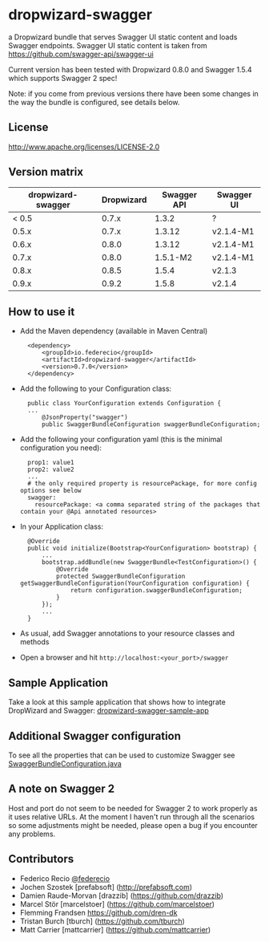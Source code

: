dropwizard-swagger
==================

a Dropwizard bundle that serves Swagger UI static content and loads Swagger endpoints. Swagger UI static content is taken from https://github.com/swagger-api/swagger-ui

Current version has been tested with Dropwizard 0.8.0 and Swagger 1.5.4 which supports Swagger 2 spec!

Note: if you come from previous versions there have been some changes in the way the bundle is configured, see details below.

License
-------

http://www.apache.org/licenses/LICENSE-2.0

Version matrix
--------------

dropwizard-swagger|Dropwizard|Swagger API|Swagger UI 
------------------|----------|-----------|----------
     < 0.5        |   0.7.x  |   1.3.2   |    ?
       0.5.x      |   0.7.x  |   1.3.12  | v2.1.4-M1
       0.6.x      |   0.8.0  |   1.3.12  | v2.1.4-M1
       0.7.x      |   0.8.0  |   1.5.1-M2| v2.1.4-M1
       0.8.x      |   0.8.5  |   1.5.4   | v2.1.3
       0.9.x      |   0.9.2  |   1.5.8   | v2.1.4
       
How to use it
-------------

* Add the Maven dependency (available in Maven Central)

        <dependency>
            <groupId>io.federecio</groupId>
            <artifactId>dropwizard-swagger</artifactId>
            <version>0.7.0</version>
        </dependency>


* Add the following to your Configuration class:

        public class YourConfiguration extends Configuration {
        ...
            @JsonProperty("swagger")
            public SwaggerBundleConfiguration swaggerBundleConfiguration;

* Add the following your configuration yaml (this is the minimal configuration you need):

        prop1: value1
        prop2: value2
        ...
        # the only required property is resourcePackage, for more config options see below
        swagger:
          resourcePackage: <a comma separated string of the packages that contain your @Api annotated resources>



* In your Application class:

		@Override
		public void initialize(Bootstrap<YourConfiguration> bootstrap) {
		    ...
            bootstrap.addBundle(new SwaggerBundle<TestConfiguration>() {
                @Override
                protected SwaggerBundleConfiguration getSwaggerBundleConfiguration(YourConfiguration configuration) {
                    return configuration.swaggerBundleConfiguration;
                }
            });
            ...
		}


* As usual, add Swagger annotations to your resource classes and methods


* Open a browser and hit `http://localhost:<your_port>/swagger`

Sample Application
------------------

Take a look at this sample application that shows how to integrate DropWizard and Swagger: [dropwizard-swagger-sample-app](https://github.com/federecio/dropwizard-swagger-sample-app)

Additional Swagger configuration
--------------------------------

To see all the properties that can be used to customize Swagger see [SwaggerBundleConfiguration.java](src/main/java/io/federecio/dropwizard/swagger/SwaggerBundleConfiguration.java)

A note on Swagger 2
-------------------

Host and port do not seem to be needed for Swagger 2 to work properly as it uses relative URLs. At the moment I haven't run through all the scenarios so some adjustments might be needed, please open a bug if you encounter any problems.


Contributors
------------

* Federico Recio [@federecio](http://twitter.com/federecio)
* Jochen Szostek [prefabsoft] (http://prefabsoft.com)
* Damien Raude-Morvan [drazzib] (https://github.com/drazzib)
* Marcel Stör [marcelstoer] (https://github.com/marcelstoer)
* Flemming Frandsen https://github.com/dren-dk
* Tristan Burch [tburch] (https://github.com/tburch)
* Matt Carrier [mattcarrier] (https://github.com/mattcarrier)
